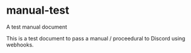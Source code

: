 # manual-test
A test manual document 

This is a test document to pass a manual / proceedural to Discord using webhooks.
